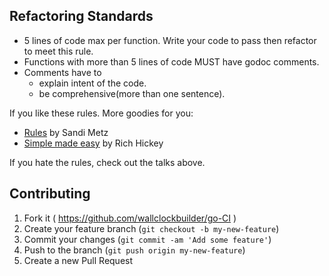 ## Refactoring Standards
- 5 lines of code max per function. Write your code to pass then refactor to meet this rule.
- Functions with more than 5 lines of code MUST have godoc comments.
- Comments have to
  - explain intent of the code.
  - be comprehensive(more than one sentence).


If you like these rules. More goodies for you:
- [Rules](https://www.youtube.com/watch?v=npOGOmkxuio) by Sandi Metz
- [Simple made easy](http://www.infoq.com/presentations/Simple-Made-Easy) by Rich Hickey

If you hate the rules, check out the talks above.


## Contributing
1. Fork it ( https://github.com/wallclockbuilder/go-CI )
2. Create your feature branch (`git checkout -b my-new-feature`)
3. Commit your changes (`git commit -am 'Add some feature'`)
4. Push to the branch (`git push origin my-new-feature`)
5. Create a new Pull Request
